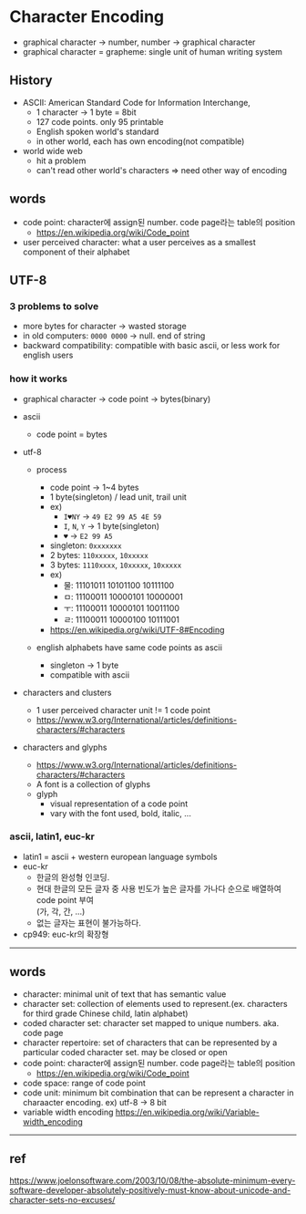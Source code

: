 # Character Encoding

- graphical character -> number, number -> graphical character
- graphical character = grapheme: single unit of human writing system

## History

- ASCII: American Standard Code for Information Interchange,
  - 1 character -> 1 byte = 8bit
  - 127 code points. only 95 printable
  - English spoken world's standard
  - in other world, each has own encoding(not compatible)
- world wide web
  - hit a problem
  - can't read other world's characters
    => need other way of encoding

## words

- code point: character에 assign된 number. code page라는 table의 position
  - https://en.wikipedia.org/wiki/Code_point
- user perceived character: what a user perceives as a smallest component of their alphabet

## UTF-8

### 3 problems to solve

- more bytes for character -> wasted storage
- in old computers: `0000 0000` -> null. end of string
- backward compatibility: compatible with basic ascii, or less work for english users

### how it works

- graphical character -> code point -> bytes(binary)
- ascii
  - code point = bytes
- utf-8

  - process

    - code point -> 1~4 bytes
    - 1 byte(singleton) / lead unit, trail unit
    - ex)
      - `I♥NY` -> `49 E2 99 A5 4E 59`
      - `I`, `N`, `Y` -> 1 byte(singleton)
      - `♥` -> `E2 99 A5`
    - singleton: `0xxxxxxx`
    - 2 bytes: `110xxxxx`, `10xxxxx`
    - 3 bytes: `1110xxxx`, `10xxxxx`, `10xxxxx`
    - ex)
      - 물: 11101011 10101100 10111100
      - ㅁ: 11100011 10000101 10000001
      - ㅜ: 11100011 10000101 10011100
      - ㄹ: 11100011 10000100 10111001
    - https://en.wikipedia.org/wiki/UTF-8#Encoding

  - english alphabets have same code points as ascii
    - singleton -> 1 byte
    - compatible with ascii

- characters and clusters
  - 1 user perceived character unit != 1 code point
  - https://www.w3.org/International/articles/definitions-characters/#characters
- characters and glyphs
  - https://www.w3.org/International/articles/definitions-characters/#characters
  - A font is a collection of glyphs
  - glyph
    - visual representation of a code point
    - vary with the font used, bold, italic, ...

### ascii, latin1, euc-kr

- latin1 = ascii + western european language symbols
- euc-kr
  - 한글의 완성형 인코딩.
  - 현대 한글의 모든 글자 중 사용 빈도가 높은 글자를 가나다 순으로 배열하여 code point 부여 \
    (가, 각, 간, ...)
  - 없는 글자는 표현이 불가능하다.
- cp949: euc-kr의 확장형

---

## words

- character: minimal unit of text that has semantic value
- character set: collection of elements used to represent.(ex. characters for third grade Chinese child, latin alphabet)
- coded character set: character set mapped to unique numbers. aka. code page
- character repertoire: set of characters that can be represented by a particular coded character set. may be closed or open
- code point: character에 assign된 number. code page라는 table의 position
  - https://en.wikipedia.org/wiki/Code_point
- code space: range of code point
- code unit: minimum bit combination that can be represent a character in charaacter encoding. ex) utf-8 -> 8 bit
- variable width encoding
  https://en.wikipedia.org/wiki/Variable-width_encoding

---

## ref

https://www.joelonsoftware.com/2003/10/08/the-absolute-minimum-every-software-developer-absolutely-positively-must-know-about-unicode-and-character-sets-no-excuses/
